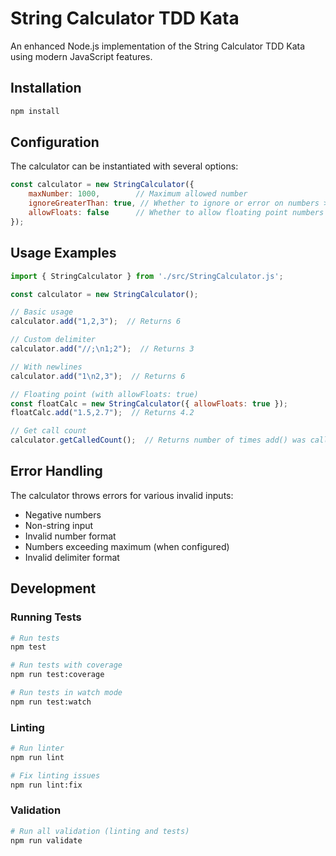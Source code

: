 # String Calculator TDD Kata

An enhanced Node.js implementation of the String Calculator TDD Kata using modern JavaScript features.


## Installation

```bash
npm install
```

## Configuration

The calculator can be instantiated with several options:

```javascript
const calculator = new StringCalculator({
    maxNumber: 1000,        // Maximum allowed number
    ignoreGreaterThan: true, // Whether to ignore or error on numbers > maxNumber
    allowFloats: false      // Whether to allow floating point numbers
});
```

## Usage Examples

```javascript
import { StringCalculator } from './src/StringCalculator.js';

const calculator = new StringCalculator();

// Basic usage
calculator.add("1,2,3");  // Returns 6

// Custom delimiter
calculator.add("//;\n1;2");  // Returns 3

// With newlines
calculator.add("1\n2,3");  // Returns 6

// Floating point (with allowFloats: true)
const floatCalc = new StringCalculator({ allowFloats: true });
floatCalc.add("1.5,2.7");  // Returns 4.2

// Get call count
calculator.getCalledCount();  // Returns number of times add() was called
```

## Error Handling

The calculator throws errors for various invalid inputs:

- Negative numbers
- Non-string input
- Invalid number format
- Numbers exceeding maximum (when configured)
- Invalid delimiter format

## Development

### Running Tests

```bash
# Run tests
npm test

# Run tests with coverage
npm run test:coverage

# Run tests in watch mode
npm run test:watch
```

### Linting

```bash
# Run linter
npm run lint

# Fix linting issues
npm run lint:fix
```

### Validation

```bash
# Run all validation (linting and tests)
npm run validate
```
